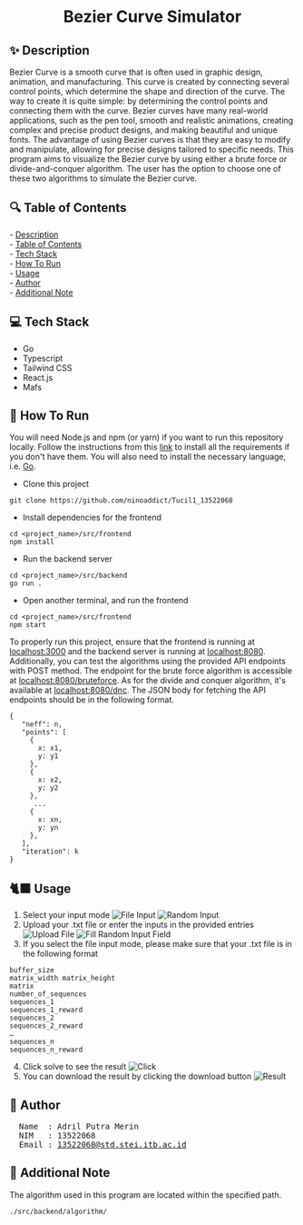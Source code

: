 <h1 align="center">Bezier Curve Simulator</h1>
<h2 id="description">✨ Description </h2>

Bezier Curve is a smooth curve that is often used in graphic design, animation, and manufacturing. This curve is created by connecting several control points, which determine the shape and direction of the curve. The way to create it is quite simple: by determining the control points and connecting them with the curve. Bezier curves have many real-world applications, such as the pen tool, smooth and realistic animations, creating complex and precise product designs, and making beautiful and unique fonts. The advantage of using Bezier curves is that they are easy to modify and manipulate, allowing for precise designs tailored to specific needs. This program aims to visualize the Bezier curve by using either a brute force or divide-and-conquer algorithm. The user has the option to choose one of these two algorithms to simulate the Bezier curve.

<h2 id="table-of-contents">🔍 Table of Contents</h2>
- <a href="#description">Description</a><br/>
- <a href="#table-of-contents">Table of Contents</a><br/>
- <a href="#tech-stack">Tech Stack</a><br/>
- <a href="#how-to-run">How To Run</a><br/>
- <a href="#usage">Usage</a><br/>
- <a href="#author">Author</a><br/>
- <a href="#note">Additional Note</a>

<h2 id="tech-stack">💻 Tech Stack</h2>

- Go
- Typescript
- Tailwind CSS
- React.js
- Mafs 

<h2 id="how-to-run">🏃 How To Run</h2>

You will need Node.js and npm (or yarn) if you want to run this repository locally. Follow the instructions from this [link](https://docs.npmjs.com/downloading-and-installing-node-js-and-npm) to install all the requirements if you don't have them. You will also need to install the necessary language, i.e. [Go](https://go.dev/doc/install). 
- Clone this project
```
git clone https://github.com/ninoaddict/Tucil1_13522068
```
- Install dependencies for the frontend
```
cd <project_name>/src/frontend
npm install
```
- Run the backend server
```
cd <project_name>/src/backend
go run .
```
- Open another terminal, and run the frontend
```
cd <project_name>/src/frontend
npm start
```
To properly run this project, ensure that the frontend is running at [localhost:3000](http://localhost:3000/) and the backend server is running at [localhost:8080](http://localhost:8080/). Additionally, you can test the algorithms using the provided API endpoints with POST method. The endpoint for the brute force algorithm is accessible at [localhost:8080/bruteforce](http://localhost:8080/bruteforce). As for the divide and conquer algorithm, it's available at [localhost:8080/dnc](http://localhost:8080/dnc). The JSON body for fetching the API endpoints should be in the following format.
 ```
{
    "neff": n,
    "points": [
      {
        x: x1,
        y: y1
      },
      {
        x: x2,
        y: y2
      },
       ...
      {
        x: xn,
        y: yn
      },
    ],
    "iteration": k
}
```  

<h2 id="usage">🐈‍⬛ Usage</h2>

1. Select your input mode
  ![File Input](https://github.com/ninoaddict/Tucil1_13522068/blob/main/public/file_input.png)
  ![Random Input](https://github.com/ninoaddict/Tucil1_13522068/blob/main/public/random_input.png)
2. Upload your .txt file or enter the inputs in the provided entries
  ![Upload File](https://github.com/ninoaddict/Tucil1_13522068/blob/main/public/file_input_filled.png)
  ![Fill Random Input Field](https://github.com/ninoaddict/Tucil1_13522068/blob/main/public/random_input_filled.png)
3. If you select the file input mode, please make sure that your .txt file is in the following format
 ```
buffer_size
matrix_width matrix_height
matrix
number_of_sequences
sequences_1
sequences_1_reward
sequences_2
sequences_2_reward
…
sequences_n
sequences_n_reward
```  
4. Click solve to see the result
  ![Click](https://github.com/ninoaddict/Tucil1_13522068/blob/main/public/random_input_filled.png)
5. You can download the result by clicking the download button
  ![Result](https://github.com/ninoaddict/Tucil1_13522068/blob/main/public/result.png)

<h2 id="author">🤵 Author</h2>
<pre>
  Name  : Adril Putra Merin
  NIM   : 13522068
  Email : <a href="mailto:13522068@std.stei.itb.ac.id">13522068@std.stei.itb.ac.id</a>
</pre>

<h2 id="note">📓 Additional Note</h2>

The algorithm used in this program are located within the specified path.

```
./src/backend/algorithm/
```
